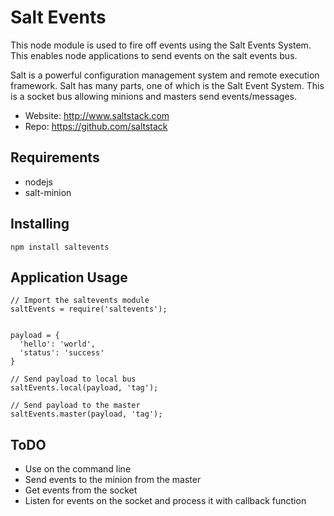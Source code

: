


Salt Events
===========

This node module is used to fire off events using the Salt Events System. This enables node applications to send events on the salt events bus.

Salt is a powerful configuration management system and remote execution framework. Salt has many parts, one of which is the Salt Event System. This is a socket bus allowing minions and masters send events/messages.

   * Website: http://www.saltstack.com
   * Repo: https://github.com/saltstack



Requirements
-----------

   * nodejs
   * salt-minion




Installing
-----------

    npm install saltevents



Application Usage
-----------


    // Import the saltevents module
    saltEvents = require('saltevents');


    payload = {
      'hello': 'world',
      'status': 'success'
    }

    // Send payload to local bus
    saltEvents.local(payload, 'tag');

    // Send payload to the master
    saltEvents.master(payload, 'tag');



ToDO
----

   * Use on the command line
   * Send events to the minion from the master
   * Get events from the socket
   * Listen for events on the socket and process it with callback function